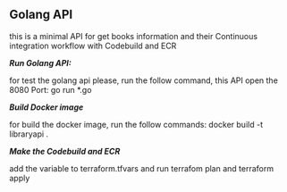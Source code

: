 ## Golang API

this is a minimal API for get books information and their Continuous integration workflow with Codebuild and ECR 


***Run Golang API:***

for test the golang api please, run the follow command, this API open the 8080 Port:
    go run *.go


***Build Docker image***

for build the docker image, run the follow commands:
    docker build -t libraryapi .

***Make the Codebuild and ECR***

add the variable to terraform.tfvars and run terrafom plan and terraform apply


